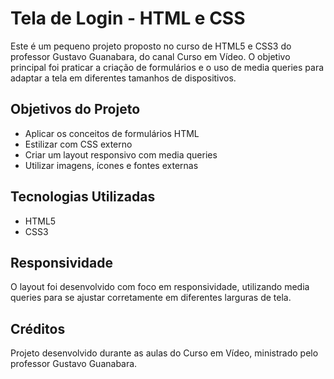 # Tela de Login - HTML e CSS

Este é um pequeno projeto proposto no curso de HTML5 e CSS3 do professor Gustavo Guanabara, do canal Curso em Vídeo. O objetivo principal foi praticar a criação de formulários e o uso de media queries para adaptar a tela em diferentes tamanhos de dispositivos.

## Objetivos do Projeto

- Aplicar os conceitos de formulários HTML
- Estilizar com CSS externo
- Criar um layout responsivo com media queries
- Utilizar imagens, ícones e fontes externas

## Tecnologias Utilizadas

- HTML5
- CSS3

## Responsividade

O layout foi desenvolvido com foco em responsividade, utilizando media queries para se ajustar corretamente em diferentes larguras de tela.

## Créditos

Projeto desenvolvido durante as aulas do Curso em Vídeo, ministrado pelo professor Gustavo Guanabara.